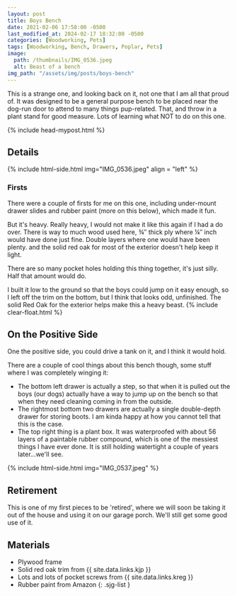 ```yaml
---
layout: post
title: Boys Bench
date: 2021-02-06 17:58:00 -0500
last_modified_at: 2024-02-17 18:32:00 -0500
categories: [Woodworking, Pets]
tags: [Woodworking, Bench, Drawers, Poplar, Pets]
image:
  path: /thumbnails/IMG_0536.jpeg
  alt: Beast of a bench
img_path: "/assets/img/posts/boys-bench"
---
```


This is a strange one, and looking back on it, not one that I am all that proud of. It was designed to be a general purpose bench to be placed near the dog-run door to attend to many things pup-related. That, and throw in a plant stand for good measure. Lots of learning what NOT to do on this one.

{% include head-mypost.html %}

## Details

{% include html-side.html img="IMG_0536.jpeg" align = "left" %}

### Firsts

There were a couple of firsts for me on this one, including under-mount drawer slides and rubber paint (more on this below), which made it fun.

But it's heavy. Really heavy, I would not make it like this again if I had a do over. There is way to much wood used here, &#xBE;&Prime; thick ply where &#xBC;&Prime; inch would have done just fine. Double layers where one would have been plenty. and the solid red oak for most of the exterior doesn't help keep it light.

There are so many pocket holes holding this thing together, it's just silly. Half that amount would do.

I built it low to the ground so that the boys could jump on it easy enough, so I left off the trim on the bottom, but I think that looks odd, unfinished.
The solid Red Oak for the exterior helps make this a heavy beast.
{% include clear-float.html %}

## On the Positive Side

One the positive side, you could drive a tank on it, and I think it would hold.

There are a couple of cool things about this bench though, some stuff where I was completely winging it:

- The bottom left drawer is actually a step, so that when it is pulled out the boys (our dogs) actually have a way to jump up on the bench so that when they need cleaning coming in from the outside.
- The rightmost bottom two drawers are actually a single double-depth drawer for storing boots. I am kinda happy at how you cannot tell that this is the case.
- The top right thing is a plant box. It was waterproofed with about 56 layers of a paintable rubber compound, which is one of the messiest things I have ever done. It is still holding watertight a couple of years later...we'll see.

{% include html-side.html img="IMG_0537.jpeg" %}

## Retirement

This is one of my first pieces to be 'retired', where we will soon be taking it out of the house and using it on our garage porch. We'll still get some good use of it.

## Materials

- Plywood frame
- Solid red oak trim from {{ site.data.links.kjp }}
- Lots and lots of pocket screws from {{ site.data.links.kreg }}
- Rubber paint from Amazon
{: .sjg-list }
